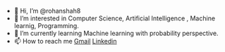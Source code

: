 - 👋 Hi, I’m @rohanshah8
- 👀 I’m interested in Computer Science, Artificial Intelligence , Machine learnig, Programming.
- 🌱 I’m currently learning Machine learning with probability perspective.
- 📫 How to reach me [Gmail](rohanshah953@gmail.com) [Linkedin](https://www.linkedin.com/in/rohan-shah-50221612a/) 

<!---
rohanshah8/rohanshah8 is a ✨ special ✨ repository because its `README.md` (this file) appears on your GitHub profile.
You can click the Preview link to take a look at your changes.
--->
